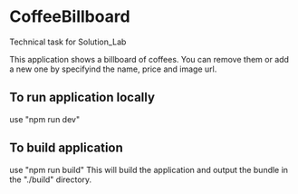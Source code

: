 # CoffeeBillboard
Technical task for Solution_Lab

This application shows a billboard of coffees. You can remove them or add a new one by specifyind the name, price and image url. 

## To run application locally

use "npm run dev"

## To build application

use "npm run build"
This will build the application and output the bundle in the "./build" directory.
